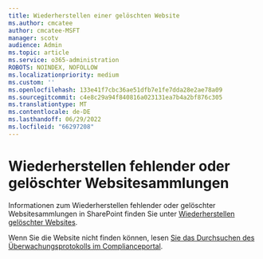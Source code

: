 ```yaml
---
title: Wiederherstellen einer gelöschten Website
ms.author: cmcatee
author: cmcatee-MSFT
manager: scotv
audience: Admin
ms.topic: article
ms.service: o365-administration
ROBOTS: NOINDEX, NOFOLLOW
ms.localizationpriority: medium
ms.custom: ''
ms.openlocfilehash: 133e41f7cbc36ae51dfb7e1fe7dda28e2ae78a09
ms.sourcegitcommit: c4e8c29a94f840816a023131ea7b4a2bf876c305
ms.translationtype: MT
ms.contentlocale: de-DE
ms.lasthandoff: 06/29/2022
ms.locfileid: "66297208"
---
```

# <a name="recover-missing-or-deleted-site-collections"></a>Wiederherstellen fehlender oder gelöschter Websitesammlungen

Informationen zum Wiederherstellen fehlender oder gelöschter Websitesammlungen in SharePoint finden Sie unter [Wiederherstellen gelöschter Websites](https://docs.microsoft.com/sharepoint/restore-deleted-site-collection). 

Wenn Sie die Website nicht finden können, lesen [Sie das Durchsuchen des Überwachungsprotokolls im Complianceportal](https://docs.microsoft.com/microsoft-365/compliance/search-the-audit-log-in-security-and-compliance).


